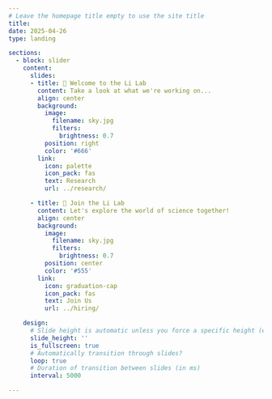 ```yaml
---
# Leave the homepage title empty to use the site title
title:
date: 2025-04-26
type: landing

sections:
  - block: slider
    content:
      slides:
      - title: 👋 Welcome to the Li Lab
        content: Take a look at what we're working on...
        align: center
        background:
          image:
            filename: sky.jpg
            filters:
              brightness: 0.7
          position: right
          color: '#666'
        link:
          icon: palette
          icon_pack: fas
          text: Research
          url: ../research/

      - title: 🙌 Join the Li Lab
        content: Let's explore the world of science together!
        align: center
        background:
          image:
            filename: sky.jpg
            filters:
              brightness: 0.7
          position: center
          color: '#555'
        link:
          icon: graduation-cap
          icon_pack: fas
          text: Join Us
          url: ../hiring/

    design:
      # Slide height is automatic unless you force a specific height (e.g. '400px')
      slide_height: ''
      is_fullscreen: true
      # Automatically transition through slides?
      loop: true
      # Duration of transition between slides (in ms)
      interval: 5000

---
```

